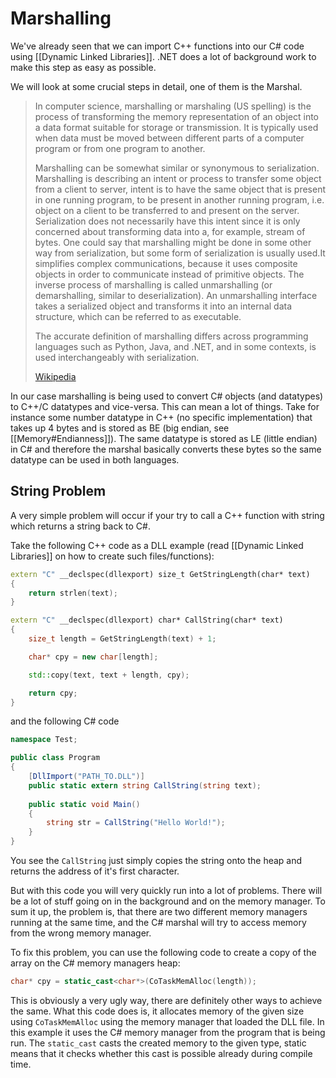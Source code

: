 # Marshalling
We've already seen that we can import C++ functions into our C# code using [[Dynamic Linked Libraries]]. .NET does a lot of background work to make this step as easy as possible. 

We will look at some crucial steps in detail, one of them is the Marshal.

> In computer science, marshalling or marshaling (US spelling) is the process of transforming the memory representation of an object into a data format suitable for storage or transmission. It is typically used when data must be moved between different parts of a computer program or from one program to another. 
>
> Marshalling can be somewhat similar or synonymous to serialization. Marshalling is describing an intent or process to transfer some object from a client to server, intent is to have the same object that is present in one running program, to be present in another running program, i.e. object on a client to be transferred to and present on the server. Serialization does not necessarily have this intent since it is only concerned about transforming data into a, for example, stream of bytes. One could say that marshalling might be done in some other way from serialization, but some form of serialization is usually used.It simplifies complex communications, because it uses composite objects in order to communicate instead of primitive objects. The inverse process of marshalling is called unmarshalling (or demarshalling, similar to deserialization). An unmarshalling interface takes a serialized object and transforms it into an internal data structure, which can be referred to as executable.
>
> The accurate definition of marshalling differs across programming languages such as Python, Java, and .NET, and in some contexts, is used interchangeably with serialization.
>
> [Wikipedia](https://en.wikipedia.org/wiki/Marshalling%20(computer%20science))

In our case marshalling is being used to convert C# objects (and datatypes) to C++/C datatypes and vice-versa. This can mean a lot of things. Take for instance some number datatype in C++ (no specific implementation) that takes up 4 bytes and is stored as BE (big endian, see [[Memory#Endianness]]). The same datatype is stored as LE (little endian) in C# and therefore the marshal basically converts these bytes so the same datatype can be used in both languages.

## String Problem
A very simple problem will occur if your try to call a C++ function with string which returns a string back to C#.

Take the following C++ code as a DLL example (read [[Dynamic Linked Libraries]] on how to create such files/functions):
```cpp
extern "C" __declspec(dllexport) size_t GetStringLength(char* text)
{
    return strlen(text);
}

extern "C" __declspec(dllexport) char* CallString(char* text)
{
    size_t length = GetStringLength(text) + 1;

    char* cpy = new char[length];

    std::copy(text, text + length, cpy);

    return cpy;
}
```

and the following C# code
```csharp
namespace Test;

public class Program 
{
	[DllImport("PATH_TO.DLL")]
	public static extern string CallString(string text);
	
	public static void Main() 
	{
		string str = CallString("Hello World!");	
	}	
}
```

You see the `CallString` just simply copies the string onto the heap and returns the address of it's first character.

But with this code you will very quickly run into a lot of problems. There will be a lot of stuff going on in the background and on the memory manager. To sum it up, the problem is, that there are two different memory managers running at the same time, and the C# marshal will try to access memory from the wrong memory manager.

To fix this problem, you can use the following code to create a copy of the array on the C# memory managers heap:
```cpp
char* cpy = static_cast<char*>(CoTaskMemAlloc(length));
```

This is obviously a very ugly way, there are definitely other ways to achieve the same. What this code does is, it allocates memory of the given size using `CoTaskMemAlloc` using the memory manager that loaded the DLL file. In this example it uses the C# memory manager from the program that is being run. The `static_cast` casts the created memory to the given type, static means that it checks whether this cast is possible already during compile time.